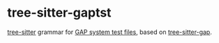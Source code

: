 tree-sitter-gaptst
==================

[tree-sitter](https://github.com/tree-sitter/tree-sitter) grammar for
[GAP system test files](https://docs.gap-system.org/doc/ref/chap7_mj.html#X801051CC86594630), based on 
[tree-sitter-gap](https://github.com/reiniscirpons/tree-sitter-gap).
